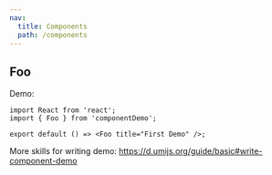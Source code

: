 ```yaml
---
nav:
  title: Components
  path: /components
---
```


## Foo

Demo:

```tsx
import React from 'react';
import { Foo } from 'componentDemo';

export default () => <Foo title="First Demo" />;
```

More skills for writing demo: https://d.umijs.org/guide/basic#write-component-demo
